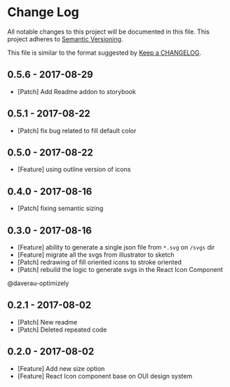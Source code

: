 # Change Log
All notable changes to this project will be documented in this file.
This project adheres to [Semantic Versioning](http://semver.org/).

This file is similar to the format suggested by [Keep a CHANGELOG](https://github.com/olivierlacan/keep-a-changelog).

## 0.5.6 - 2017-08-29
- [Patch] Add Readme addon to storybook

## 0.5.1 - 2017-08-22
- [Patch] fix bug related to fill default color

## 0.5.0 - 2017-08-22
- [Feature] using outline version of icons

## 0.4.0 - 2017-08-16
- [Patch] fixing semantic sizing 

## 0.3.0 - 2017-08-16
- [Feature] ability to generate a single json file from `*.svg` on `/svgs` dir
- [Feature] migrate all the svgs from illustrator to sketch
- [Patch] redrawing of fill oriented icons to stroke oriented
- [Patch] rebuild the logic to generate svgs in the React Icon Component

@daverau-optimizely 

## 0.2.1 - 2017-08-02
- [Patch] New readme 
- [Patch] Deleted repeated code

## 0.2.0 - 2017-08-02
- [Feature] Add new size option
- [Feature] React Icon component base on OUI design system

